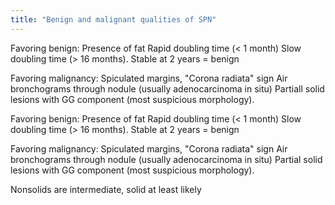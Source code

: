 ```yaml
---
title: "Benign and malignant qualities of SPN"
---
```

Favoring benign:
Presence of fat
Rapid doubling time (&lt; 1 month)
Slow doubling time (&gt; 16 months).
Stable at 2 years = benign

Favoring malignancy:
Spiculated margins, &quot;Corona radiata&quot; sign
Air bronchograms through nodule (usually adenocarcinoma in situ)
Partiall solid lesions with GG component (most suspicious morphology).

Favoring benign:
Presence of fat
Rapid doubling time (&lt; 1 month)
Slow doubling time (&gt; 16 months).
Stable at 2 years = benign

Favoring malignancy:
Spiculated margins, &quot;Corona radiata&quot; sign
Air bronchograms through nodule (usually adenocarcinoma in situ)
Partial solid lesions with GG component (most suspicious morphology).

Nonsolids are intermediate, solid at least likely

